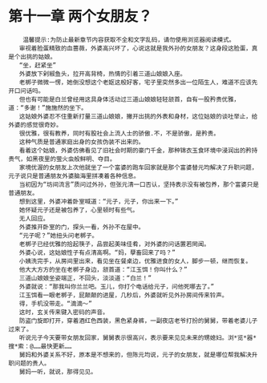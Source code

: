 # 第十一章 两个女朋友？
        温馨提示:为防止最新章节内容获取不全和文字乱码，请勿使用浏览器阅读模式。
       审视着脸蛋精致的血蔷薇，外婆高兴坏了，心说这就是我外孙的女朋友？这身段这脸蛋，真是个出挑的姑娘。
       “坐，赶紧坐”
       外婆放下剁椒鱼头，拉开高背椅，热情的引着三道山娘娘入座。
       老梆子微微一愣，她倒没想这个老妪这般好客，宅子里突然多出一位陌生人，难道不应该先开口问话吗。
       但也有可能是白兰曾经用这具身体活动过三道山娘娘轻轻颔首，自有一股矜贵优雅，道：“多谢！”施施然的坐下。
       这姑娘外婆忍不住重新打量三道山娘娘，撇开出挑的外表和身材，这位姑娘的谈吐举止，给外婆的感觉很奇妙。
       很优雅，很有教养，同时有股社会上流人士的骄傲.不，不是骄傲，是矜贵。
       这种气质是普通家庭出身的女孩伪装不出来的。
       看着这个姑娘，外婆仿佛看见了旧社会时期的豪门千金，那种锦衣玉食环境中浸润出的矜持贵气，如黑夜里的萤火虫般鲜明、夺目。
       家境优渥的女朋友上次他就坐了一个富婆的跑车回家就是那个富婆替元均解决了升职问题，元子说只是普通朋友外婆脑海里拼凑着各种信息。
       当初因为“坊间流言”质问过外孙，但张元清一口否认，坚持表示没有被包养，那个富婆只是普通朋友。
       想到这里，外婆冲着卧室喊道：“元子，元子，你出来一下。”
       她怀疑元子还是被包养了，心里顿时有些气。
       无人回应。
       外婆推开卧室的门，探头一看，外孙不在屋中。
       “元子呢？”她扭头问老梆子。
       老梆子已经优雅的拾起筷子，品尝起美味佳肴，对外婆的问话置若罔闻。
       外婆心说，这姑娘性子有点清高啊。“妈，孽畜回来了吗？”
       小姨洗完手，从房间里出来，看见坐在餐桌边，优雅进食的女人，脚步一顿，继而恢复。
       他大大方方的坐在老梆子身边，颔首道：“江玉饵！你叫什么？”
       三道山娘娘坐姿端正，不回头，淡淡道：“白兰！”
       外婆就说：“那我叫你兰兰吧。玉儿，你打个电话给元子，问他死哪去了。”
       江玉饵看一眼老梆子，屁颠颠的进屋，几秒后，外婆就听见外孙房间传来铃声。
       得，手机没带走。“滴滴～”
       这时，玄关传来键入密码的声音。
       防盗门旋即打开，穿着酒红色西装，黑色紧身裤，一副夜店老爷打扮的舅舅，带着老婆儿子过来了。
       听说元子今天要带女朋友回家，舅舅表示很高兴，表示要来见见未来的甥媳妇。浏*览*器*搜*索：@……最快更新……
       舅妈和外婆关系不好，原本是不想来的，但陈元均说，元子的女朋友，就是哪位帮我解决升职问题的贵人。
       舅妈一听，就说，那得见见。